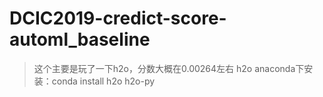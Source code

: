 # DCIC2019-credict-score-automl_baseline



> 这个主要是玩了一下h2o，分数大概在0.00264左右
> h2o anaconda下安装：conda install h2o h2o-py

